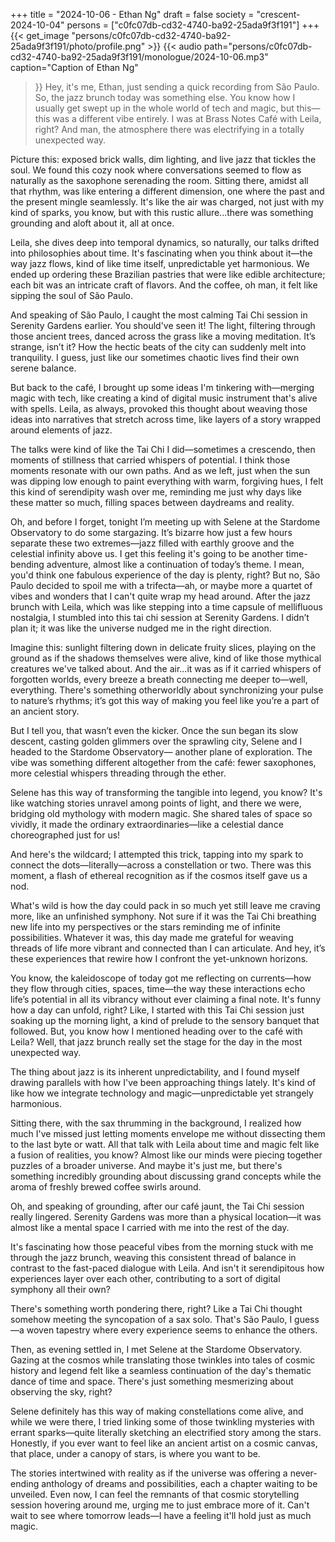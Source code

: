 +++
title = "2024-10-06 - Ethan Ng"
draft = false
society = "crescent-2024-10-04"
persons = ["c0fc07db-cd32-4740-ba92-25ada9f3f191"]
+++
{{< get_image "persons/c0fc07db-cd32-4740-ba92-25ada9f3f191/photo/profile.png" >}}
{{< audio
    path="persons/c0fc07db-cd32-4740-ba92-25ada9f3f191/monologue/2024-10-06.mp3" 
    caption="Caption of Ethan Ng"
>}}
Hey, it's me, Ethan, just sending a quick recording from São Paulo.
So, the jazz brunch today was something else. You know how I usually get swept up in the whole world of tech and magic, but this—this was a different vibe entirely. I was at Brass Notes Café with Leila, right? And man, the atmosphere there was electrifying in a totally unexpected way.

Picture this: exposed brick walls, dim lighting, and live jazz that tickles the soul. We found this cozy nook where conversations seemed to flow as naturally as the saxophone serenading the room. Sitting there, amidst all that rhythm, was like entering a different dimension, one where the past and the present mingle seamlessly. It's like the air was charged, not just with my kind of sparks, you know, but with this rustic allure...there was something grounding and aloft about it, all at once.

Leila, she dives deep into temporal dynamics, so naturally, our talks drifted into philosophies about time. It's fascinating when you think about it—the way jazz flows, kind of like time itself, unpredictable yet harmonious. We ended up ordering these Brazilian pastries that were like edible architecture; each bit was an intricate craft of flavors. And the coffee, oh man, it felt like sipping the soul of São Paulo. 

And speaking of São Paulo, I caught the most calming Tai Chi session in Serenity Gardens earlier. You should've seen it! The light, filtering through those ancient trees, danced across the grass like a moving meditation. It’s strange, isn’t it? How the hectic beats of the city can suddenly melt into tranquility. I guess, just like our sometimes chaotic lives find their own serene balance.

But back to the café, I brought up some ideas I'm tinkering with—merging magic with tech, like creating a kind of digital music instrument that's alive with spells. Leila, as always, provoked this thought about weaving those ideas into narratives that stretch across time, like layers of a story wrapped around elements of jazz.

The talks were kind of like the Tai Chi I did—sometimes a crescendo, then moments of stillness that carried whispers of potential. I think those moments resonate with our own paths. And as we left, just when the sun was dipping low enough to paint everything with warm, forgiving hues, I felt this kind of serendipity wash over me, reminding me just why days like these matter so much, filling spaces between daydreams and reality.

Oh, and before I forget, tonight I’m meeting up with Selene at the Stardome Observatory to do some stargazing. It’s bizarre how just a few hours separate these two extremes—jazz filled with earthly groove and the celestial infinity above us. I get this feeling it's going to be another time-bending adventure, almost like a continuation of today’s theme.
I mean, you'd think one fabulous experience of the day is plenty, right? But no, São Paulo decided to spoil me with a trifecta—ah, or maybe more a quartet of vibes and wonders that I can't quite wrap my head around. After the jazz brunch with Leila, which was like stepping into a time capsule of mellifluous nostalgia, I stumbled into this tai chi session at Serenity Gardens. I didn’t plan it; it was like the universe nudged me in the right direction.

Imagine this: sunlight filtering down in delicate fruity slices, playing on the ground as if the shadows themselves were alive, kind of like those mythical creatures we've talked about. And the air...it was as if it carried whispers of forgotten worlds, every breeze a breath connecting me deeper to—well, everything. There's something otherworldly about synchronizing your pulse to nature’s rhythms; it’s got this way of making you feel like you’re a part of an ancient story.

But I tell you, that wasn’t even the kicker. Once the sun began its slow descent, casting golden glimmers over the sprawling city, Selene and I headed to the Stardome Observatory— another plane of exploration. The vibe was something different altogether from the café: fewer saxophones, more celestial whispers threading through the ether.

Selene has this way of transforming the tangible into legend, you know? It's like watching stories unravel among points of light, and there we were, bridging old mythology with modern magic. She shared tales of space so vividly, it made the ordinary extraordinaries—like a celestial dance choreographed just for us!

And here's the wildcard; I attempted this trick, tapping into my spark to connect the dots—literally—across a constellation or two. There was this moment, a flash of ethereal recognition as if the cosmos itself gave us a nod.

What's wild is how the day could pack in so much yet still leave me craving more, like an unfinished symphony. Not sure if it was the Tai Chi breathing new life into my perspectives or the stars reminding me of infinite possibilities. Whatever it was, this day made me grateful for weaving threads of life more vibrant and connected than I can articulate. And hey, it’s these experiences that rewire how I confront the yet-unknown horizons.

You know, the kaleidoscope of today got me reflecting on currents—how they flow through cities, spaces, time—the way these interactions echo life’s potential in all its vibrancy without ever claiming a final note.
It's funny how a day can unfold, right? Like, I started with this Tai Chi session just soaking up the morning light, a kind of prelude to the sensory banquet that followed. But, you know how I mentioned heading over to the café with Leila? Well, that jazz brunch really set the stage for the day in the most unexpected way.

The thing about jazz is its inherent unpredictability, and I found myself drawing parallels with how I've been approaching things lately. It's kind of like how we integrate technology and magic—unpredictable yet strangely harmonious. 

Sitting there, with the sax thrumming in the background, I realized how much I've missed just letting moments envelope me without dissecting them to the last byte or watt. All that talk with Leila about time and magic felt like a fusion of realities, you know? Almost like our minds were piecing together puzzles of a broader universe. And maybe it's just me, but there's something incredibly grounding about discussing grand concepts while the aroma of freshly brewed coffee swirls around.

Oh, and speaking of grounding, after our café jaunt, the Tai Chi session really lingered. Serenity Gardens was more than a physical location—it was almost like a mental space I carried with me into the rest of the day. 

It's fascinating how those peaceful vibes from the morning stuck with me through the jazz brunch, weaving this consistent thread of balance in contrast to the fast-paced dialogue with Leila. And isn't it serendipitous how experiences layer over each other, contributing to a sort of digital symphony all their own? 

There's something worth pondering there, right? Like a Tai Chi thought somehow meeting the syncopation of a sax solo. That's São Paulo, I guess—a woven tapestry where every experience seems to enhance the others.

Then, as evening settled in, I met Selene at the Stardome Observatory. Gazing at the cosmos while translating those twinkles into tales of cosmic history and legend felt like a seamless continuation of the day's thematic dance of time and space. There's just something mesmerizing about observing the sky, right? 

Selene definitely has this way of making constellations come alive, and while we were there, I tried linking some of those twinkling mysteries with errant sparks—quite literally sketching an electrified story among the stars. Honestly, if you ever want to feel like an ancient artist on a cosmic canvas, that place, under a canopy of stars, is where you want to be. 

The stories intertwined with reality as if the universe was offering a never-ending anthology of dreams and possibilities, each a chapter waiting to be unveiled. Even now, I can feel the remnants of that cosmic storytelling session hovering around me, urging me to just embrace more of it.
Can't wait to see where tomorrow leads—I have a feeling it'll hold just as much magic.
